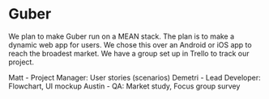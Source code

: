 # Guber

We plan to make Guber run on a MEAN stack. The plan is to make a dynamic web app
for users. We chose this over an Android or iOS app to reach the broadest market.
We have a group set up in Trello to track our project.

Matt - Project Manager: User stories (scenarios)
Demetri - Lead Developer: Flowchart, UI mockup
Austin - QA: Market study, Focus group survey
